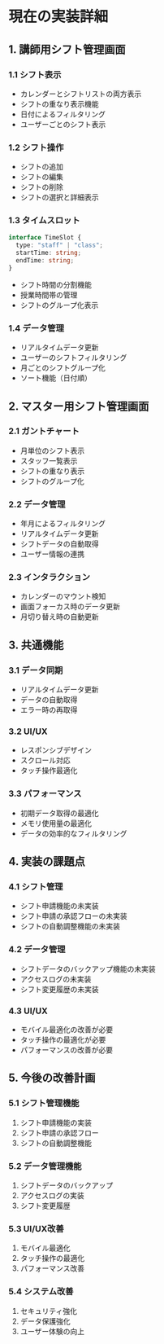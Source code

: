 # 現在の実装詳細

## 1. 講師用シフト管理画面

### 1.1 シフト表示
- カレンダーとシフトリストの両方表示
- シフトの重なり表示機能
- 日付によるフィルタリング
- ユーザーごとのシフト表示

### 1.2 シフト操作
- シフトの追加
- シフトの編集
- シフトの削除
- シフトの選択と詳細表示

### 1.3 タイムスロット
```typescript
interface TimeSlot {
  type: "staff" | "class";
  startTime: string;
  endTime: string;
}
```
- シフト時間の分割機能
- 授業時間帯の管理
- シフトのグループ化表示

### 1.4 データ管理
- リアルタイムデータ更新
- ユーザーのシフトフィルタリング
- 月ごとのシフトグループ化
- ソート機能（日付順）

## 2. マスター用シフト管理画面

### 2.1 ガントチャート
- 月単位のシフト表示
- スタッフ一覧表示
- シフトの重なり表示
- シフトのグループ化

### 2.2 データ管理
- 年月によるフィルタリング
- リアルタイムデータ更新
- シフトデータの自動取得
- ユーザー情報の連携

### 2.3 インタラクション
- カレンダーのマウント検知
- 画面フォーカス時のデータ更新
- 月切り替え時の自動更新

## 3. 共通機能

### 3.1 データ同期
- リアルタイムデータ更新
- データの自動取得
- エラー時の再取得

### 3.2 UI/UX
- レスポンシブデザイン
- スクロール対応
- タッチ操作最適化

### 3.3 パフォーマンス
- 初期データ取得の最適化
- メモリ使用量の最適化
- データの効率的なフィルタリング

## 4. 実装の課題点

### 4.1 シフト管理
- シフト申請機能の未実装
- シフト申請の承認フローの未実装
- シフトの自動調整機能の未実装

### 4.2 データ管理
- シフトデータのバックアップ機能の未実装
- アクセスログの未実装
- シフト変更履歴の未実装

### 4.3 UI/UX
- モバイル最適化の改善が必要
- タッチ操作の最適化が必要
- パフォーマンスの改善が必要

## 5. 今後の改善計画

### 5.1 シフト管理機能
1. シフト申請機能の実装
2. シフト申請の承認フロー
3. シフトの自動調整機能

### 5.2 データ管理機能
1. シフトデータのバックアップ
2. アクセスログの実装
3. シフト変更履歴

### 5.3 UI/UX改善
1. モバイル最適化
2. タッチ操作の最適化
3. パフォーマンス改善

### 5.4 システム改善
1. セキュリティ強化
2. データ保護強化
3. ユーザー体験の向上
